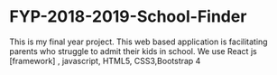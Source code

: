 # FYP-2018-2019-School-Finder
This is my final year project. This web based application is facilitating parents who struggle to admit their kids in school. We use React js [framework] , javascript, HTML5, CSS3,Bootstrap 4
